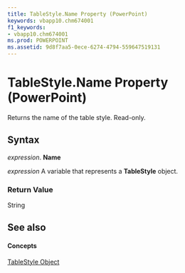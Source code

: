 ```yaml
---
title: TableStyle.Name Property (PowerPoint)
keywords: vbapp10.chm674001
f1_keywords:
- vbapp10.chm674001
ms.prod: POWERPOINT
ms.assetid: 9d8f7aa5-0ece-6274-4794-559647519131
---
```



# TableStyle.Name Property (PowerPoint)

Returns the name of the table style. Read-only.


## Syntax

 _expression_. **Name**

 _expression_ A variable that represents a **TableStyle** object.


### Return Value

String


## See also


#### Concepts


[TableStyle Object](tablestyle-object-powerpoint.md)

